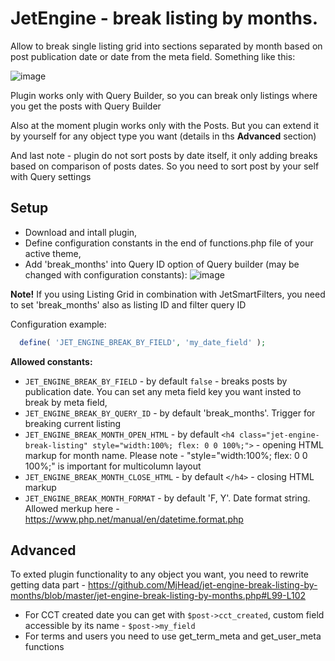 # JetEngine - break listing by months.

Allow to break single listing grid into sections separated by month based on post publication date or date from the meta field. Something like this:

![image](https://user-images.githubusercontent.com/4987981/172800275-70fae83f-b9c4-44cf-8f79-92ec4231f4a1.png)

Plugin works only with Query Builder, so you can break only listings where you get the posts with Query Builder

Also at the moment plugin works only with the Posts. But you can extend it by yourself for any object type you want (details in ths **Advanced** section)

And last note - plugin do not sort posts by date itself, it only adding breaks based on comparison of posts dates. So you need to sort post by your self with Query settings

## Setup
- Download and intall plugin,
- Define configuration constants in the end of functions.php file of your active theme,
- Add 'break_months' into Query ID option of Query builder (may be changed with configuration constants):
![image](https://user-images.githubusercontent.com/4987981/172801648-d3b6d752-4140-493e-ab88-d91833064f1b.png)

**Note!** If you using Listing Grid in combination with JetSmartFilters, you need to set 'break_months' also as listing ID and filter query ID

Configuration example:

``` php
  define( 'JET_ENGINE_BREAK_BY_FIELD', 'my_date_field' );
```

**Allowed constants:**

- `JET_ENGINE_BREAK_BY_FIELD` - by default `false` - breaks posts by publication date. You can set any meta field key you want insted to break by meta field,
- `JET_ENGINE_BREAK_BY_QUERY_ID` - by default 'break_months'. Trigger for breaking current listing
- `JET_ENGINE_BREAK_MONTH_OPEN_HTML` - by default `<h4 class="jet-engine-break-listing" style="width:100%; flex: 0 0 100%;">` - opening HTML markup for month name. Please note - "style="width:100%; flex: 0 0 100%;" is important for multicolumn layout
- `JET_ENGINE_BREAK_MONTH_CLOSE_HTML` - by default `</h4>` - closing HTML markup
- `JET_ENGINE_BREAK_MONTH_FORMAT` - by default 'F, Y'. Date format string. Allowed merkup here - https://www.php.net/manual/en/datetime.format.php

## Advanced

To exted plugin functionality to any object you want, you need to rewrite getting data part - https://github.com/MjHead/jet-engine-break-listing-by-months/blob/master/jet-engine-break-listing-by-months.php#L99-L102

- For CCT created date you can get with `$post->cct_created`, custom field accessible by its name - `$post->my_field`
- For terms and users you need to use get_term_meta and get_user_meta functions
